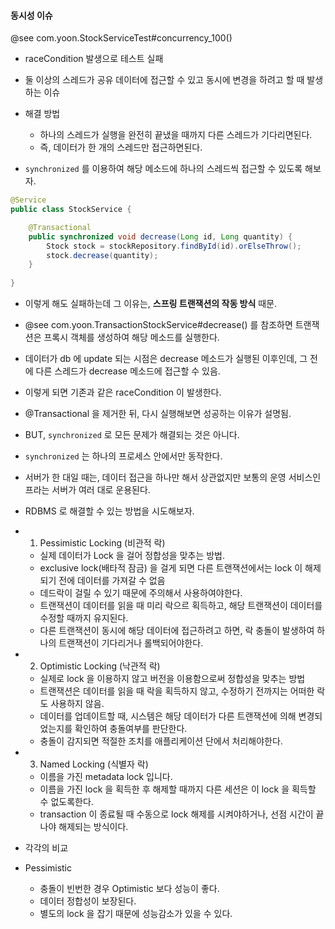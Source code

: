 #### 동시성 이슈  

@see com.yoon.StockServiceTest#concurrency_100()
* raceCondition 발생으로 테스트 실패
* 둘 이상의 스레드가 공유 데이터에 접근할 수 있고 동시에 변경을 하려고 할 때 발생하는 이슈
* 해결 방법
  * 하나의 스레드가 실행을 완전히 끝냈을 때까지 다른 스레드가 기다리면된다.
  * 즉, 데이터가 한 개의 스레드만 접근하면된다.


* `synchronized` 를 이용하여 해당 메소드에 하나의 스레드씩 접근할 수 있도록 해보자. 
```java
@Service
public class StockService {

    @Transactional
    public synchronized void decrease(Long id, Long quantity) {
        Stock stock = stockRepository.findById(id).orElseThrow();
        stock.decrease(quantity);
    }
    
}
``` 

* 이렇게 해도 실패하는데 그 이유는, **스프링 트랜잭션의 작동 방식** 때문.
* @see com.yoon.TransactionStockService#decrease() 를 참조하면 트랜잭션은 프록시 객체를 생성하여 해당 메소드를 실행한다.
* 데이터가 db 에 update 되는 시점은 decrease 메소드가 실행된 이후인데, 그 전에 다른 스레드가 decrease 메소드에 접근할 수 있음.
* 이렇게 되면 기존과 같은 raceCondition 이 발생한다. 
* @Transactional 을 제거한 뒤, 다시 실행해보면 성공하는 이유가 설명됨. 


* BUT, `synchronized` 로 모든 문제가 해결되는 것은 아니다. 
* `synchronized` 는 하나의 프로세스 안에서만 동작한다. 
* 서버가 한 대일 때는, 데이터 접근을 하나만 해서 상관없지만 보통의 운영 서비스인프라는 서버가 여러 대로 운용된다.

* RDBMS 로 해결할 수 있는 방법을 시도해보자. 
* 1. Pessimistic Locking (비관적 락)
  * 실제 데이터가 Lock 을 걸어 정합성을 맞추는 방법. 
  * exclusive lock(배타적 잠금) 을 걸게 되면 다른 트랜잭션에서는 lock 이 해제되기 전에 데이터를 가져갈 수 없음
  * 데드락이 걸릴 수 있기 때문에 주의해서 사용하여야한다. 
  * 트랜잭션이 데이터를 읽을 때 미리 락으르 획득하고, 해당 트랜잭션이 데이터를 수정할 때까지 유지된다. 
  * 다른 트랜잭션이 동시에 해당 데이터에 접근하려고 하면, 락 충돌이 발생하여 하나의 트랜잭션이 기다리거나 롤백되어야한다. 

* 2. Optimistic Locking (낙관적 락)
  * 실제로 lock 을 이용하지 않고 버전을 이용함으로써 정합성을 맞추는 방법
  * 트랜잭션은 데이터를 읽을 때 락을 획득하지 않고, 수정하기 전까지는 어떠한 락도 사용하지 않음.
  * 데이터를 업데이트할 때, 시스템은 해당 데이터가 다른 트랜잭션에 의해 변경되었는지를 확인하여 충돌여부를 판단한다. 
  * 충돌이 감지되면 적절한 조치를 애플리케이션 단에서 처리해야한다. 

* 3. Named Locking (식별자 락)
  * 이름을 가진 metadata lock 입니다. 
  * 이름을 가진 lock 을 획득한 후 해제할 때까지 다른 세션은 이 lock 을 획득할 수 없도록한다. 
  * transaction 이 종료될 때 수동으로 lock  해제를 시켜야하거나, 선점 시간이 끝나야 해제되는 방식이다. 
           

* 각각의 비교
* Pessimistic
  * 충돌이 빈번한 경우 Optimistic 보다 성능이 좋다.
  * 데이터 정합성이 보장된다. 
  * 별도의 lock 을 잡기 때문에 성능감소가 있을 수 있다. 

